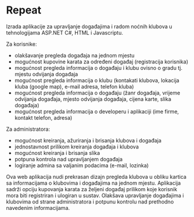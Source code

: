 # Repeat

Izrada aplikacije za upravljanje događajima i radom noćnih klubova u tehnologijama ASP.NET C#, HTML i Javascriptu.

Za korisnike:
- olakšavanje pregleda događaja na jednom mjestu
- mogućnost kupovine karata za određeni događaj (registracija korisnika)
- mogućnost pregleda informacija o događaju i klubu ovisno o gradu tj. mjestu odvijanja događaja
- mogućnost pregleda informacija o klubu (kontakati klubova, lokacija kluba (google map), e-mail adresa, telefon kluba)
- mogućnost pregleda informacija o događaju (žanr događaja, vrijeme odvijanja događaja, mjesto odvijanja događaja, cijena karte, slika događaja)
- mogućnost pregleda informacija o developeru i aplikaciji (ime firme, kontakt telefon, adresa)

Za administratora:
- mogućnost kreiranja, ažuriranja i brisanja klubova i događaja
- jednostavnost prilikom kreiranja događaja i klubova
- mogućnost kreiranja i brisanja slika
- potpuna kontrola nad upravljanjem događaja
- logiranje admina sa valjanim podacima (e-mail, lozinka)


Ova web aplikacija nudi prekrasan dizajn pregleda klubova u obliku kartica sa informacijama o klubovima i događajima na jednom mjestu.
Aplikacija sadrži opciju kupovanja karata za željeni događaj prilikom koje korisnik mora biti registriran i ulogiran u sustav.
Olakšava upravljanje događajima i klubovima od strane administratora i potpunu kontrolu nad prethodno navedenim informacijama.
